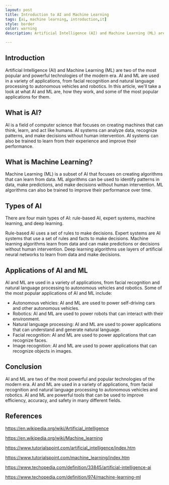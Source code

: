 ```yaml
---
layout: post
title: Introduction to AI and Machine Learning
tags: [ai, machine learning, introduction,it]
style: border
color: warning
description: Artificial Intelligence (AI) and Machine Learning (ML) are two of the most popular and powerful technologies of the modern era. AI and ML are used in a variety of applications, from facial recognition and natural language processing to autonomous vehicles and robotics. In this article, we'll take a look at what AI and ML are, how they work, and some of the most popular applications for them.

---
```

## Introduction

Artificial Intelligence (AI) and Machine Learning (ML) are two of the most popular and powerful technologies of the modern era. AI and ML are used in a variety of applications, from facial recognition and natural language processing to autonomous vehicles and robotics. In this article, we'll take a look at what AI and ML are, how they work, and some of the most popular applications for them.

## What is AI?

AI is a field of computer science that focuses on creating machines that can think, learn, and act like humans. AI systems can analyze data, recognize patterns, and make decisions without human intervention. AI systems can also be trained to learn from their experience and improve their performance.

## What is Machine Learning?

Machine Learning (ML) is a subset of AI that focuses on creating algorithms that can learn from data. ML algorithms can be used to identify patterns in data, make predictions, and make decisions without human intervention. ML algorithms can also be trained to improve their performance over time.

## Types of AI

There are four main types of AI: rule-based AI, expert systems, machine learning, and deep learning. 

Rule-based AI uses a set of rules to make decisions. Expert systems are AI systems that use a set of rules and facts to make decisions. Machine learning algorithms learn from data and can make predictions or decisions without human intervention. Deep learning algorithms use layers of artificial neural networks to learn from data and make decisions.

## Applications of AI and ML

AI and ML are used in a variety of applications, from facial recognition and natural language processing to autonomous vehicles and robotics. Some of the most popular applications of AI and ML include:

* Autonomous vehicles: AI and ML are used to power self-driving cars and other autonomous vehicles.
* Robotics: AI and ML are used to power robots that can interact with their environment.
* Natural language processing: AI and ML are used to power applications that can understand and generate natural language.
* Facial recognition: AI and ML are used to power applications that can recognize faces.
* Image recognition: AI and ML are used to power applications that can recognize objects in images.

## Conclusion

AI and ML are two of the most powerful and popular technologies of the modern era. AI and ML are used in a variety of applications, from facial recognition and natural language processing to autonomous vehicles and robotics. AI and ML are powerful tools that can be used to improve efficiency, accuracy, and safety in many different fields.

## References

https://en.wikipedia.org/wiki/Artificial_intelligence

https://en.wikipedia.org/wiki/Machine_learning

https://www.tutorialspoint.com/artificial_intelligence/index.htm

https://www.tutorialspoint.com/machine_learning/index.htm

https://www.techopedia.com/definition/33845/artificial-intelligence-ai

https://www.techopedia.com/definition/974/machine-learning-ml